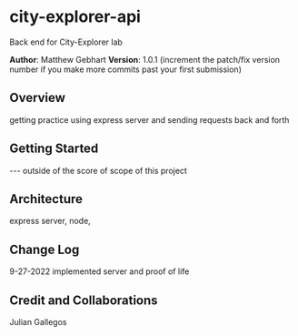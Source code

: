 # city-explorer-api
Back end for City-Explorer lab


**Author**: Matthew Gebhart
**Version**: 1.0.1 (increment the patch/fix version number if you make more commits past your first submission)

## Overview
getting practice using express server and sending requests back and forth

## Getting Started
--- outside of the score of scope of this project

## Architecture
express server, node, 

## Change Log
9-27-2022
implemented server and proof of life

## Credit and Collaborations
Julian Gallegos 